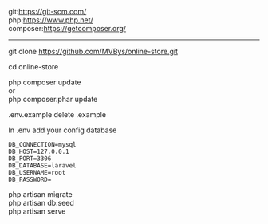 git:https://git-scm.com/ <br>
php:https://www.php.net/<br>
composer:https://getcomposer.org/<br>
<hr/>

git clone https://github.com/MVBys/online-store.git<br>

cd online-store<br>

php composer update<br>
or<br>
php composer.phar update<br>


.env.example delete .example<br>

In .env  add your config database<br>
   
    DB_CONNECTION=mysql
    DB_HOST=127.0.0.1
    DB_PORT=3306
    DB_DATABASE=laravel
    DB_USERNAME=root
    DB_PASSWORD=
    
php artisan migrate<br>
php artisan db:seed<br>
php artisan serve<br>





